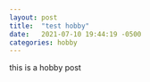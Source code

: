 ```yaml
---
layout: post
title:  "test hobby"
date:   2021-07-10 19:44:19 -0500
categories: hobby
---
```


this is a hobby post